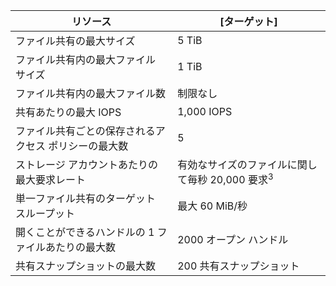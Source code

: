 | リソース | [ターゲット] |
|----------|---------------|
| ファイル共有の最大サイズ | 5 TiB |
| ファイル共有内の最大ファイル サイズ | 1 TiB |
| ファイル共有内の最大ファイル数 | 制限なし |
| 共有あたりの最大 IOPS | 1,000 IOPS |
| ファイル共有ごとの保存されるアクセス ポリシーの最大数 | 5 |
| ストレージ アカウントあたりの最大要求レート | 有効なサイズのファイルに関して毎秒 20,000 要求<sup>3</sup> |
| 単一ファイル共有のターゲット スループット | 最大 60 MiB/秒 |
| 開くことができるハンドルの 1 ファイルあたりの最大数 | 2000 オープン ハンドル |
| 共有スナップショットの最大数 | 200 共有スナップショット |